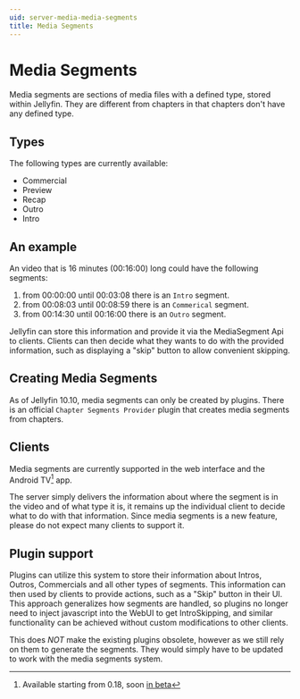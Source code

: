 ```yaml
---
uid: server-media-media-segments
title: Media Segments
---
```


# Media Segments

Media segments are sections of media files with a defined type, stored within Jellyfin. They are different from chapters in that chapters don't have any defined type.

## Types

The following types are currently available:

- Commercial
- Preview
- Recap
- Outro
- Intro

## An example

An video that is 16 minutes (00:16:00) long could have the following segments:

1. from 00:00:00 until 00:03:08 there is an `Intro` segment.
2. from 00:08:03 until 00:08:59 there is an `Commerical` segment.
3. from 00:14:30 until 00:16:00 there is an `Outro` segment.

Jellyfin can store this information and provide it via the MediaSegment Api to clients. Clients can then decide what they wants to do with the provided information, such as displaying a "skip" button to allow convenient skipping.

## Creating Media Segments

As of Jellyfin 10.10, media segments can only be created by plugins. There is an official `Chapter Segments Provider` plugin that creates media segments from chapters.

## Clients

Media segments are currently supported in the web interface and the Android TV[^1] app.

[^1]: Available starting from 0.18, soon [in beta](/posts/android-betas)

The server simply delivers the information about where the segment is in the video and of what type it is, it remains up the individual client to decide what to do with that information. Since media segments is a new feature, please do not expect many clients to support it.

## Plugin support

Plugins can utilize this system to store their information about Intros, Outros, Commercials and all other types of segments. This information can then used by clients to provide actions, such as a "Skip" button in their UI. This approach generalizes how segments are handled, so plugins no longer need to inject javascript into the WebUI to get IntroSkipping, and similar functionality can be achieved without custom modifications to other clients.

This does _NOT_ make the existing plugins obsolete, however as we still rely on them to generate the segments. They would simply have to be updated to work with the media segments system.
